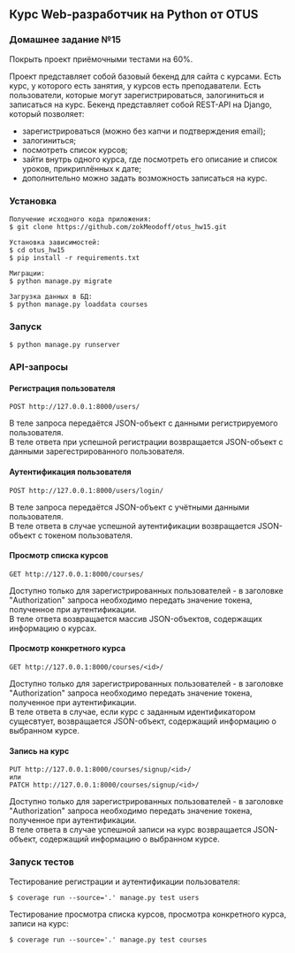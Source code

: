 ## **Курс Web-разработчик на Python от OTUS**

### **Домашнее задание №15**
Покрыть проект приёмочными тестами на 60%.

Проект представляет собой базовый бекенд для сайта с курсами.
Есть курс, у которого есть занятия, у курсов есть преподаватели. Есть пользователи, которые могут зарегистрироваться, залогиниться и записаться на курс.
Бекенд представляет собой REST-API на Django, который позволяет: 
- зарегистрироваться (можно без капчи и подтверждения email); 
- залогиниться; 
- посмотреть список курсов; 
- зайти внутрь одного курса, где посмотреть его описание и список уроков, прикриплённых к дате; 
- дополнительно можно задать возможность записаться на курс. 

### Установка

```консоль
Получение исходного кода приложения:
$ git clone https://github.com/zokMeodoff/otus_hw15.git

Установка зависимостей:
$ cd otus_hw15
$ pip install -r requirements.txt

Миграции:
$ python manage.py migrate

Загрузка данных в БД:
$ python manage.py loaddata courses

```

### Запуск

```консоль
$ python manage.py runserver
```

### API-запросы

#### Регистрация пользователя

    POST http://127.0.0.1:8000/users/ 

В теле запроса передаётся JSON-объект с данными регистрируемого пользователя.  
В теле ответа при успешной регистрации возвращается JSON-объект с данными зарегестрированного пользователя.

#### Аутентификация пользователя

	POST http://127.0.0.1:8000/users/login/

В теле запроса передаётся JSON-объект с учётными данными пользователя.  
В теле ответа в случае успешной аутентификации возвращается JSON-объект с токеном пользователя.

#### Просмотр списка курсов

    GET http://127.0.0.1:8000/courses/

Доступно только для зарегистрированных пользователей - в заголовке "Authorization" запроса необходимо передать значение токена, полученное при аутентификации.  
В теле ответа возвращается массив JSON-объектов, содержащих информацию о курсах.

#### Просмотр конкретного курса

    GET http://127.0.0.1:8000/courses/<id>/

Доступно только для зарегистрированных пользователей - в заголовке "Authorization" запроса необходимо передать значение токена, полученное при аутентификации.  
В теле ответа в случае, если курс с заданным идентификатором сущесвтует, возвращается JSON-объект, содержащий информацию о выбранном курсе.

#### Запись на курс

    PUT http://127.0.0.1:8000/courses/signup/<id>/
    или
    PATCH http://127.0.0.1:8000/courses/signup/<id>/

Доступно только для зарегистрированных пользователей - в заголовке "Authorization" запроса необходимо передать значение токена, полученное при аутентификации.  
В теле ответа в случае успешной записи на курс возвращается JSON-объект, содержащий
информацию о выбранном курсе.

### Запуск тестов

Тестирование регистрации и аутентификации пользователя:

    $ coverage run --source='.' manage.py test users

Тестирование просмотра списка курсов, просмотра конкретного курса, записи на курс:

    $ coverage run --source='.' manage.py test courses
